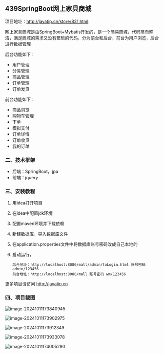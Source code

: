 ## 439SpringBoot网上家具商城

项目地址：http://javatip.cn/store/831.html

网上家具商城是由SpringBoot+Mybatis开发的，是一个简易商城，代码简而整洁，满足商城的需求又没有繁琐的代码，分为前台和后台，前台为用户浏览，后台进行数据管理

后台功能如下：

- 用户管理
- 分类管理
- 商品管理
- 订单管理
- 订单发货

前台功能如下：

- 商品浏览
- 购物车管理
- 下单
- 模拟支付
- 订单详情
- 订单收货
- 我的订单

### 二、技术框架

- 后端：SpringBoot，jpa
- 前端：jquery

### 三、安装教程

1. 用idea打开项目

2. 在idea中配置jdk环境

3. 配置maven环境并下载依赖

4. 新建数据库，导入数据库文件

5. 在application.properties文件中将数据库账号密码改成自己本地的

6. 启动运行，

   ```
   后台地址：http://localhost:8080/mall/admin/toLogin.html 账号密码 admin/123456
   前台地址：http://localhost:8080/mall 账号密码 wm/123456
   ```


更多项目请访问 http://javatip.cn

### 四、项目截图

![image-20241011173840945](http://image.javatip.cn/bysj/20241011173841.png)

![image-20241011173902975](http://image.javatip.cn/bysj/20241011173903.png)

![image-20241011173912349](http://image.javatip.cn/bysj/20241011173912.png)

![image-20241011173933078](http://image.javatip.cn/bysj/20241011173933.png)

![image-20241011174005290](http://image.javatip.cn/bysj/20241011174005.png)